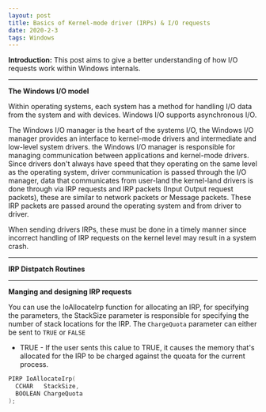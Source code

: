 ```yaml
---
layout: post
title: Basics of Kernel-mode driver (IRPs) & I/O requests 
date: 2020-2-3
tags: Windows
---
```


**Introduction:** This post aims to give a better understanding of how I/O requests work within Windows internals.

----

**The Windows I/O model**

Within operating systems, each system has a method for handling I/O data from the system and with devices. Windows I/O supports asynchronous I/O.

The Windows I/O manager is the heart of the systems I/O, the Windows I/O manager provides an interface to kernel-mode drivers and intermediate and low-level system drivers. the Windows I/O manager is responsible for managing communication between applications and kernel-mode drivers. Since drivers don't always have speed that they operating on the same level as the operating system, driver communication is passed through the I/O manager, data that communicates from user-land the kernel-land drivers is done through via IRP requests and IRP packets (Input Output request packets), these are similar to network packets or Message packets. These IRP packets are passed around the operating system and from driver to driver.

When sending drivers IRPs, these must be done in a timely manner since incorrect handling of IRP requests on the kernel level may result in a system crash.

----

**IRP Distpatch  Routines**



----

**Manging and designing IRP requests**

You can use the IoAllocateIrp function for allocating an IRP, for specifying the parameters, the StackSize parameter is responsible for specifying the number of stack locations for the IRP. The `ChargeQuota` parameter can either be sent to `TRUE` or `FALSE`

- TRUE - If the user sents this calue to TRUE, it causes the memory that's allocated for the IRP to be charged against the quoata for the current process.

```c++
PIRP IoAllocateIrp(
  CCHAR   StackSize,
  BOOLEAN ChargeQuota
);
```
